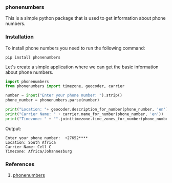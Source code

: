### phonenumbers

This is a simple python package that is used to get information about phone numbers.

### Installation

To install phone numbers you need to run the following command:

```shell
pip install phonenumbers
```

Let's create a simple application where we can get the basic information about phone numbers.

```py
import phonenumbers
from phonenumbers import timezone, geocoder, carrier

number = input("Enter your phone number: ").strip()
phone_number = phonenumbers.parse(number)

print("Location: "+ geocoder.description_for_number(phone_number, 'en'))
print("Carrier Name: " + carrier.name_for_number(phone_number, 'en'))
print("Timezone: " + "".join(timezone.time_zones_for_number(phone_number)))
```

Output:

```shell
Enter your phone number:  +27652****
Location: South Africa
Carrier Name: Cell C
Timezone: Africa/Johannesburg
```

### References

1. [phonenumbers](https://pypi.org/project/phonenumbers/)
